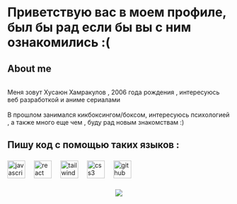 

###

<h1 align="left">Приветствую вас в моем профиле, был бы рад если бы вы с ним ознакомились :(</h1>

###

<h2 align="left">About me</h2>

###

<h6 align="left"></h6>

###

<p align="left">Меня зовут Хусаюн Хамракулов , 2006 года рождения , интересуюсь веб разработкой и аниме сериалами<br><br>В прошлом занимался кикбоксингом/боксом, интересуюсь психологией , а также много еще чем , буду рад новым знакомствам :)</p>

###

<h2 align="left">Пишу код с помощью таких языков :</h2>

###

<div align="left">
  <img src="https://cdn.jsdelivr.net/gh/devicons/devicon/icons/javascript/javascript-original.svg" height="40" alt="javascript logo"  />
  <img width="12" />
  <img src="https://cdn.jsdelivr.net/gh/devicons/devicon/icons/react/react-original.svg" height="40" alt="react logo"  />
  <img width="12" />
  <img src="https://cdn.jsdelivr.net/gh/devicons/devicon/icons/tailwindcss/tailwindcss-original-wordmark.svg" height="40" alt="tailwindcss logo"  />
  <img width="12" />
  <img src="https://cdn.jsdelivr.net/gh/devicons/devicon/icons/css3/css3-original.svg" height="40" alt="css3 logo"  />
  <img width="12" />
  <img src="https://cdn.jsdelivr.net/gh/devicons/devicon/icons/github/github-original.svg" height="40" alt="github logo"  />
</div>

###

<div align="center">
  <img src="https://images.alphacoders.com/121/1217673.jpg"  />
</div>

###
